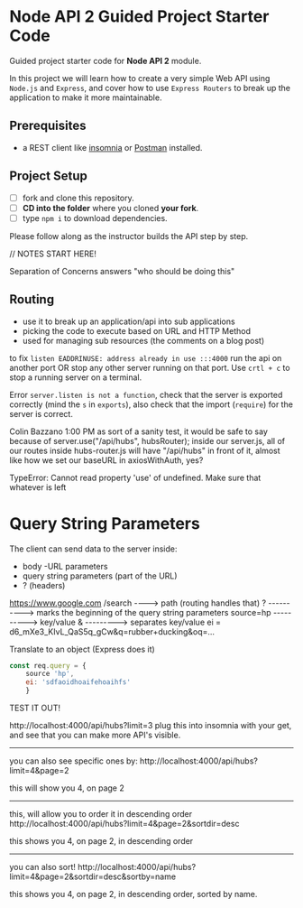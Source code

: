 # Node API 2 Guided Project Starter Code

Guided project starter code for **Node API 2** module.

In this project we will learn how to create a very simple Web API using `Node.js` and `Express`, and cover how to use `Express Routers` to break up the application to make it more maintainable.

## Prerequisites

- a REST client like [insomnia](https://insomnia.rest/download/) or [Postman](https://www.getpostman.com/downloads/) installed.

## Project Setup

- [ ] fork and clone this repository.
- [ ] **CD into the folder** where you cloned **your fork**.
- [ ] type `npm i` to download dependencies.

Please follow along as the instructor builds the API step by step.

// NOTES START HERE!

Separation of Concerns answers "who should be doing this"

## Routing

- use it to break up an application/api into sub applications
- picking the code to execute based on URL and HTTP Method
- used for managing sub resources (the comments on a blog post)

to fix `listen EADDRINUSE: address already in use :::4000` run the api on another port OR stop any other server running on that port. Use `crtl + c` to stop a running server on a terminal.

Error `server.listen is not a function`, check that the server is exported correctly (mind the `s` in `exports`), also check that the import (`require`) for the server is correct.

Colin Bazzano 1:00 PM
as sort of a sanity test, it would be safe to say because of server.use("/api/hubs", hubsRouter); inside our server.js, all of our routes inside hubs-router.js will have "/api/hubs" in front of it, almost like how we set our baseURL in axiosWithAuth, yes?

TypeError: Cannot read property 'use' of undefined. Make sure that whatever is left

# Query String Parameters

The client can send data to the server inside:

- body
  -URL parameters
- query string parameters (part of the URL)
- ? (headers)

https://www.google.com
/search ----> path (routing handles that)
? ----------> marks the beginning of the query string parameters
source=hp ----------> key/value
& ---------> separates key/value
ei = d6_mXe3_KIvL_QaS5q_gCw&q=rubber+ducking&oq=...

Translate to an object (Express does it)

```js
const req.query = {
    source 'hp',
    ei: 'sdfaoidhoaifehoaihfs'
    }
```

TEST IT OUT!

http://localhost:4000/api/hubs?limit=3
plug this into insomnia with your get, and see that you can make more API's visible.

---

you can also see specific ones by:
http://localhost:4000/api/hubs?limit=4&page=2

this will show you 4, on page 2

---

this, will allow you to order it in descending order
http://localhost:4000/api/hubs?limit=4&page=2&sortdir=desc

this shows you 4, on page 2, in descending order

---

you can also sort!
http://localhost:4000/api/hubs?limit=4&page=2&sortdir=desc&sortby=name

this shows you 4, on page 2, in descending order, sorted by name.
